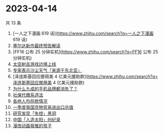 # 2023-04-14

共 13 条

<!-- BEGIN -->
<!-- 最后更新时间 Fri Apr 14 2023 22:02:09 GMT+0800 (China Standard Time) -->

1. [一人之下漫画 619 话](https://www.zhihu.com/search?q=一人之下漫画 619 话)
1. [塞尔达新作最终预告解读](https://www.zhihu.com/search?q=塞尔达新作最终预告解读)
1. [FF16 公布 25 分钟实机](https://www.zhihu.com/search?q=FF16 公布 25 分钟实机)
1. [太空射击游戏边境上线](https://www.zhihu.com/search?q=太空射击游戏边境上线)
1. [专家表示沙尘天气「来源于东北亚」](https://www.zhihu.com/search?q=专家表示沙尘天气「来源于东北亚」)
1. [泽连斯基回应挪用美 4
   亿美元援助款](https://www.zhihu.com/search?q=泽连斯基回应挪用美 4
   亿美元援助款)
1. [为什么九成的手机品牌都消失了？](https://www.zhihu.com/search?q=为什么九成的手机品牌都消失了？)
1. [社保代缴系违法](https://www.zhihu.com/search?q=社保代缴系违法)
1. [各地人均存款情况](https://www.zhihu.com/search?q=各地人均存款情况)
1. [一季度我国货物贸易进出口总值](https://www.zhihu.com/search?q=一季度我国货物贸易进出口总值)
1. [研究发现「失控」黑洞](https://www.zhihu.com/search?q=研究发现「失控」黑洞)
1. [中国「人造太阳」创纪录](https://www.zhihu.com/search?q=中国「人造太阳」创纪录)
1. [漫改动画我推的孩子](https://www.zhihu.com/search?q=漫改动画我推的孩子)

<!-- END -->
